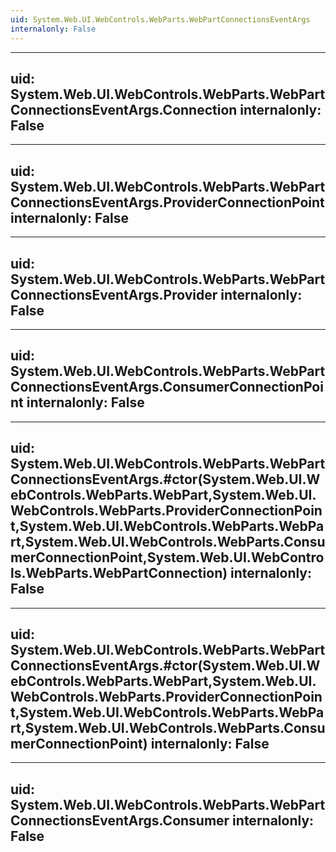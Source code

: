 ```yaml
---
uid: System.Web.UI.WebControls.WebParts.WebPartConnectionsEventArgs
internalonly: False
---
```


---
uid: System.Web.UI.WebControls.WebParts.WebPartConnectionsEventArgs.Connection
internalonly: False
---

---
uid: System.Web.UI.WebControls.WebParts.WebPartConnectionsEventArgs.ProviderConnectionPoint
internalonly: False
---

---
uid: System.Web.UI.WebControls.WebParts.WebPartConnectionsEventArgs.Provider
internalonly: False
---

---
uid: System.Web.UI.WebControls.WebParts.WebPartConnectionsEventArgs.ConsumerConnectionPoint
internalonly: False
---

---
uid: System.Web.UI.WebControls.WebParts.WebPartConnectionsEventArgs.#ctor(System.Web.UI.WebControls.WebParts.WebPart,System.Web.UI.WebControls.WebParts.ProviderConnectionPoint,System.Web.UI.WebControls.WebParts.WebPart,System.Web.UI.WebControls.WebParts.ConsumerConnectionPoint,System.Web.UI.WebControls.WebParts.WebPartConnection)
internalonly: False
---

---
uid: System.Web.UI.WebControls.WebParts.WebPartConnectionsEventArgs.#ctor(System.Web.UI.WebControls.WebParts.WebPart,System.Web.UI.WebControls.WebParts.ProviderConnectionPoint,System.Web.UI.WebControls.WebParts.WebPart,System.Web.UI.WebControls.WebParts.ConsumerConnectionPoint)
internalonly: False
---

---
uid: System.Web.UI.WebControls.WebParts.WebPartConnectionsEventArgs.Consumer
internalonly: False
---

